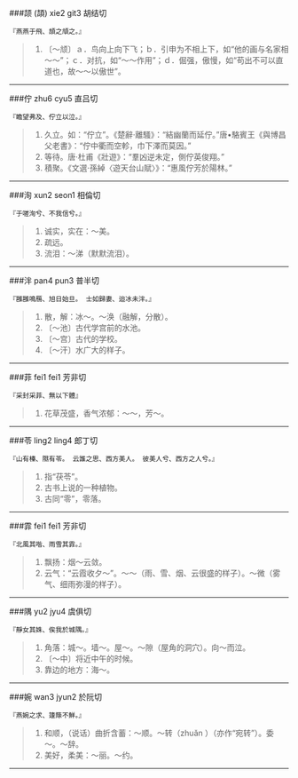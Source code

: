 ###颉 (頡)
xie2 git3 胡结切
```
『燕燕于飛、頡之頏之。』

```
>1. 〔～颃〕ａ．鸟向上向下飞；ｂ．引申为不相上下，如“他的画与名家相～～”；ｃ．对抗，如“～～作用”；ｄ．倔强，傲慢，如“苟出不可以直道也，故～～以傲世”。

---

###佇
zhu6 cyu5 直吕切
```
『瞻望弗及、佇立以泣。』

```
>1. 久立。如：“佇立”。《楚辭·離騷》：“結幽蘭而延佇。”唐•駱賓王《與博昌父老書》：“佇中衢而空軫，巾下澤而莫因。”
>2. 等待。唐·杜甫《壯遊》：“羣凶逆未定，側佇英俊翔。”
>3. 積聚。《文選·孫綽〈遊天台山賦〉》：“惠風佇芳於陽林。”

---

###洵
xun2 seon1 相倫切
```
『于嗟洵兮、不我信兮。』
```

>1. 诚实，实在：～美。
>2. 疏远。
>3. 流泪：～涕（默默流泪）。

---

###泮
pan4 pun3 普半切
```
『雝雝鳴鴈、旭日始旦。 士如歸妻、迨冰未泮。』
```
>1. 散，解：冰～。～涣（融解，分散）。
>2. 〔～池〕古代学宫前的水池。
>3. 〔～宫〕古代的学校。
>4. 〔～汗〕水广大的样子。

---

###菲
fei1 fei1 芳非切
```
『采封采菲、無以下體』
```
>1. 花草茂盛，香气浓郁：～～，芳～。

---

###苓
ling2 ling4 郎丁切
```
『山有榛、隰有苓。 云誰之思、西方美人。 彼美人兮、西方之人兮。』
```
>1. 指“茯苓”。
>2. 古书上说的一种植物。
>3. 古同“零”，零落。

---

###霏
fei1 fei1 芳非切
```
『北風其喈、雨雪其霏。』
```
>1. 飘扬：烟～云敛。
>2. 云气：“云霞收夕～”。～～（雨、雪、烟、云很盛的样子）。～微（雾气、细雨弥漫的样子）。

---

###隅
yu2 jyu4 虞俱切
```
『靜女其姝、俟我於城隅。』
```
>1. 角落：城～。墙～。屋～。～隙（屋角的洞穴）。向～而泣。
>2. 〔～中〕将近中午的时候。
>3. 靠边的地方：海～。

---

###婉
wan3 jyun2 於阮切
```
『燕婉之求、籧篨不鮮。』
```
>1. 和顺，（说话）曲折含蓄：～顺。～转（zhuǎn ）（亦作“宛转”）。委～。～辞。
>2. 美好，柔美：～丽。～约。

---



